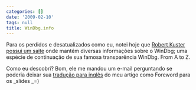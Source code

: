 ```yaml
---
categories: []
date: '2009-02-10'
tags: null
title: WinDbg.info
---
```


Para os perdidos e desatualizados como eu, notei hoje que [Robert Kuster possui um saite](http://windbg.info/) onde mantém diversas informações sobre o WinDbg; uma espécie de continuação de sua famosa transparência WinDbg. From A to Z.

Como eu descobri? Bom, ele me mandou um e-mail perguntando se poderia deixar sua [tradução para inglês](http://windbg.info/doc/2-windbg-a-z.html) do meu artigo como Foreword para os _slides _=)